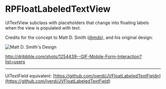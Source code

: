 RPFloatLabeledTextView
======================

UITextView subclass with placeholders that change into floating labels when the view is populated with text.

Credits for the concept to Matt D. Smith ([@mds](http://www.twitter.com/mds)), and his original design:

![Matt D. Smith's Design](http://dribbble.s3.amazonaws.com/users/6410/screenshots/1254439/form-animation-_gif_.gif)

http://dribbble.com/shots/1254439--GIF-Mobile-Form-Interaction?list=users

---

UITextField equivalent: [https://github.com/jverdi/JVFloatLabeledTextFieldn](https://github.com/jverdi/JVFloatLabeledTextField) 